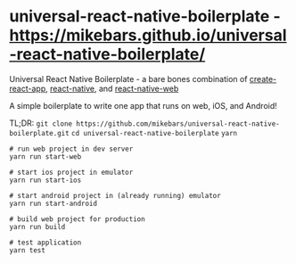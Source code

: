 # universal-react-native-boilerplate - https://mikebars.github.io/universal-react-native-boilerplate/
Universal React Native Boilerplate - a bare bones combination of [create-react-app](https://github.com/facebookincubator/create-react-app), [react-native](https://github.com/facebook/react-native), and [react-native-web](https://github.com/necolas/react-native-web)

A simple boilerplate to write one app that runs on web, iOS, and Android!

TL;DR:
`git clone https://github.com/mikebars/universal-react-native-boilerplate.git`
`cd universal-react-native-boilerplate`
`yarn`
```
# run web project in dev server
yarn run start-web
```
```
# start ios project in emulator
yarn run start-ios
```
```
# start android project in (already running) emulator
yarn run start-android
```
```
# build web project for production
yarn run build
```
```
# test application
yarn test
```
